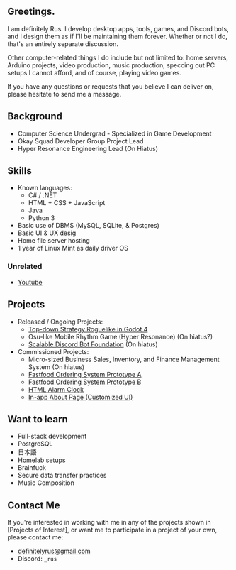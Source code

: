 <!-- IMPORTANT NOTE: Do not include any personally-identifying information in this README page, or anywhere at all in GitHub. -->
## Greetings.
I am definitely Rus. I develop desktop apps, tools, games, and Discord bots, and I design them as if I'll be maintaining them forever. Whether or not I do, that's an entirely separate discussion.

Other computer-related things I do include but not limited to: home servers, Arduino projects, video production, music production, speccing out PC setups I cannot afford, and of course, playing video games.

If you have any questions or requests that you believe I can deliver on, please hesitate to send me a message.

## Background
- Computer Science Undergrad - Specialized in Game Development
- Okay Squad Developer Group Project Lead
- Hyper Resonance Engineering Lead (On Hiatus)

## Skills
- Known languages:
  - C# / .NET
  - HTML + CSS + JavaScript
  - Java
  - Python 3
- Basic use of DBMS (MySQL, SQLite, & Postgres)
- Basic UI & UX desig
- Home file server hosting
- 1 year of Linux Mint as daily driver OS

### Unrelated
- [Youtube](https://youtube.com/@DefinitelyRus)

## Projects
- Released / Ongoing Projects:
  - [Top-down Strategy Roguelike in Godot 4](https://github.com/DefinitelyRus/ProjectSentientIntelligence)
  - Osu-like Mobile Rhythm Game (Hyper Resonance) (On hiatus?)
  - [Scalable Discord Bot Foundation](https://github.com/DefinitelyRus/Clovi) (On hiatus)
- Commissioned Projects:
  - Micro-sized Business Sales, Inventory, and Finance Management System (On hiatus)
  - [Fastfood Ordering System Prototype A](https://github.com/DefinitelyRus/Fastfood-Ordering-System)
  - [Fastfood Ordering System Prototype B](https://github.com/DefinitelyRus/CMA)
  - [HTML Alarm Clock](https://github.com/DefinitelyRus/HTML-Alarm-Clock)
  - [In-app About Page (Customized UI)](https://github.com/DefinitelyRus/CS-SiteDetailsOOP)

## Want to learn
- Full-stack development
- PostgreSQL
- 日本語
- Homelab setups
- Brainfuck
- Secure data transfer practices
- Music Composition

## Contact Me
If you're interested in working with me in any of the projects shown in \[Projects of Interest\], or want me to participate in a project of your own, please contact me:
- definitelyrus@gmail.com
- Discord: `_rus`
